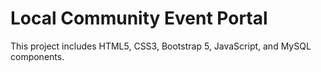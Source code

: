 # Local Community Event Portal

This project includes HTML5, CSS3, Bootstrap 5, JavaScript, and MySQL components.
